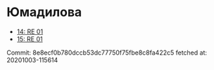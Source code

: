 # Юмадилова
- [14: RE 01](14.md)
- [15: RE 01](15.md)

Commit: 8e8ecf0b780dccb53dc77750f75fbe8c8fa422c5
 fetched at: 20201003-115614
